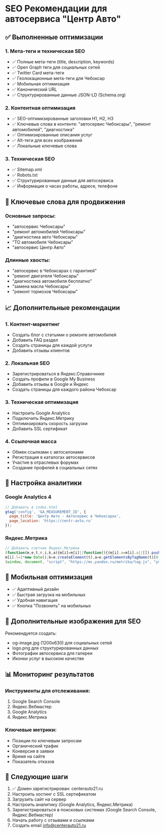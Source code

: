 # SEO Рекомендации для автосервиса "Центр Авто"

## ✅ Выполненные оптимизации

### 1. Мета-теги и техническая SEO
- ✅ Полные мета-теги (title, description, keywords)
- ✅ Open Graph теги для социальных сетей
- ✅ Twitter Card мета-теги
- ✅ Геолокационные мета-теги для Чебоксар
- ✅ Мобильная оптимизация
- ✅ Канонический URL
- ✅ Структурированные данные JSON-LD (Schema.org)

### 2. Контентная оптимизация
- ✅ SEO-оптимизированные заголовки H1, H2, H3
- ✅ Ключевые слова в контенте: "автосервис Чебоксары", "ремонт автомобилей", "диагностика"
- ✅ Оптимизированные описания услуг
- ✅ Alt-теги для всех изображений
- ✅ Локальные ключевые слова

### 3. Техническая SEO
- ✅ Sitemap.xml
- ✅ Robots.txt
- ✅ Структурированные данные для автосервиса
- ✅ Информация о часах работы, адресе, телефоне

## 🎯 Ключевые слова для продвижения

### Основные запросы:
- "автосервис Чебоксары"
- "ремонт автомобилей Чебоксары"
- "диагностика авто Чебоксары"
- "ТО автомобиля Чебоксары"
- "автосервис Центр Авто"

### Длинные хвосты:
- "автосервис в Чебоксарах с гарантией"
- "ремонт двигателя Чебоксары"
- "диагностика автомобиля бесплатно"
- "замена масла Чебоксары"
- "ремонт тормозов Чебоксары"

## 📈 Дополнительные рекомендации

### 1. Контент-маркетинг
- Создать блог с статьями о ремонте автомобилей
- Добавить FAQ раздел
- Создать страницы для каждой услуги
- Добавить отзывы клиентов

### 2. Локальная SEO
- Зарегистрироваться в Яндекс.Справочнике
- Создать профили в Google My Business
- Добавить отзывы в Google и Яндекс
- Создать страницы для каждого района Чебоксар

### 3. Техническая оптимизация
- Настроить Google Analytics
- Подключить Яндекс.Метрику
- Оптимизировать скорость загрузки
- Добавить SSL сертификат

### 4. Ссылочная масса
- Обмен ссылками с автосалонами
- Регистрация в каталогах автосервисов
- Участие в отраслевых форумах
- Создание профилей в социальных сетях

## 🔧 Настройка аналитики

### Google Analytics 4
```javascript
// Добавить в index.html
gtag('config', 'GA_MEASUREMENT_ID', {
  page_title: 'Центр Авто - Автосервис в Чебоксарах',
  page_location: 'https://centr-avto.ru'
});
```

### Яндекс.Метрика
```javascript
// Добавить счетчик Яндекс.Метрики
(function(m,e,t,r,i,k,a){m[i]=m[i]||function(){(m[i].a=m[i].a||[]).push(arguments)};
m[i].l=1*new Date();k=e.createElement(t),a=e.getElementsByTagName(t)[0],k.async=1,k.src=r,a.parentNode.insertBefore(k,a)})
(window, document, "script", "https://mc.yandex.ru/metrika/tag.js", "ym");
```

## 📱 Мобильная оптимизация

- ✅ Адаптивный дизайн
- ✅ Быстрая загрузка на мобильных
- ✅ Удобная навигация
- ✅ Кнопка "Позвонить" на мобильных

## 🎨 Дополнительные изображения для SEO

Рекомендуется создать:
- og-image.jpg (1200x630) для социальных сетей
- logo.png для структурированных данных
- Фотографии автосервиса для галереи
- Иконки услуг в высоком качестве

## 📊 Мониторинг результатов

### Инструменты для отслеживания:
1. Google Search Console
2. Яндекс.Вебмастер
3. Google Analytics
4. Яндекс.Метрика

### Ключевые метрики:
- Позиции по ключевым запросам
- Органический трафик
- Конверсия в заявки
- Время на сайте
- Показатель отказов

## 🚀 Следующие шаги

1. ✅ Домен зарегистрирован: centerauto21.ru
2. Настроить хостинг с SSL сертификатом
3. Загрузить сайт на сервер
4. Настроить аналитику (Google Analytics, Яндекс.Метрика)
5. Зарегистрироваться в поисковых системах (Google Search Console, Яндекс.Вебмастер)
6. Начать работу с отзывами и ссылками
7. Создать email info@centerauto21.ru

